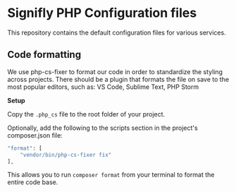 # Signifly PHP Configuration files

This repository contains the default configuration files for various services.

## Code formatting

We use php-cs-fixer to format our code in order to standardize the styling across projects. There should be a plugin that formats the file on save to the most popular editors, such as: VS Code, Sublime Text, PHP Storm

**Setup**

Copy the `.php_cs` file to the root folder of your project.

Optionally, add the following to the scripts section in the project's composer.json file:

```php
"format": [
    "vendor/bin/php-cs-fixer fix"
],
```

This allows you to run `composer format` from your terminal to format the entire code base.
